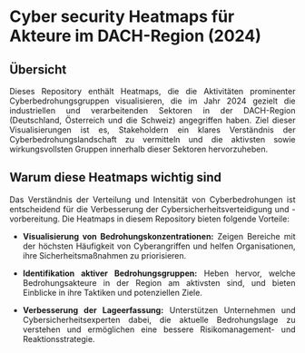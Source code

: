 # Cyber security Heatmaps für Akteure im DACH-Region (2024)
## Übersicht

<div align="justify">
Dieses Repository enthält Heatmaps, die die Aktivitäten prominenter Cyberbedrohungsgruppen visualisieren, die im Jahr 2024 gezielt die industriellen und verarbeitenden Sektoren in der DACH-Region (Deutschland, Österreich und die Schweiz) angegriffen haben. Ziel dieser Visualisierungen ist es, Stakeholdern ein klares Verständnis der Cyberbedrohungslandschaft zu vermitteln und die aktivsten sowie wirkungsvollsten Gruppen innerhalb dieser Sektoren hervorzuheben.

## Warum diese Heatmaps wichtig sind

Das Verständnis der Verteilung und Intensität von Cyberbedrohungen ist entscheidend für die Verbesserung der Cybersicherheitsverteidigung und -vorbereitung. Die Heatmaps in diesem Repository bieten folgende Vorteile:

- **Visualisierung von Bedrohungskonzentrationen:** Zeigen Bereiche mit der höchsten Häufigkeit von Cyberangriffen und helfen Organisationen, ihre Sicherheitsmaßnahmen zu priorisieren.
    
- **Identifikation aktiver Bedrohungsgruppen:** Heben hervor, welche Bedrohungsakteure in der Region am aktivsten sind, und bieten Einblicke in ihre Taktiken und potenziellen Ziele.
    
- **Verbesserung der Lageerfassung:** Unterstützen Unternehmen und Cybersicherheitsexperten dabei, die aktuelle Bedrohungslage zu verstehen und ermöglichen eine bessere Risikomanagement- und Reaktionsstrategie.

